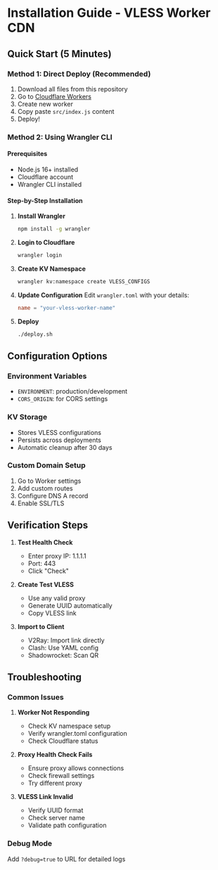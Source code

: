 # Installation Guide - VLESS Worker CDN

## Quick Start (5 Minutes)

### Method 1: Direct Deploy (Recommended)
1. Download all files from this repository
2. Go to [Cloudflare Workers](https://workers.cloudflare.com)
3. Create new worker
4. Copy paste `src/index.js` content
5. Deploy!

### Method 2: Using Wrangler CLI

#### Prerequisites
- Node.js 16+ installed
- Cloudflare account
- Wrangler CLI installed

#### Step-by-Step Installation

1. **Install Wrangler**
   ```bash
   npm install -g wrangler
   ```

2. **Login to Cloudflare**
   ```bash
   wrangler login
   ```

3. **Create KV Namespace**
   ```bash
   wrangler kv:namespace create VLESS_CONFIGS
   ```

4. **Update Configuration**
   Edit `wrangler.toml` with your details:
   ```toml
   name = "your-vless-worker-name"
   ```

5. **Deploy**
   ```bash
   ./deploy.sh
   ```

## Configuration Options

### Environment Variables
- `ENVIRONMENT`: production/development
- `CORS_ORIGIN`: for CORS settings

### KV Storage
- Stores VLESS configurations
- Persists across deployments
- Automatic cleanup after 30 days

### Custom Domain Setup
1. Go to Worker settings
2. Add custom routes
3. Configure DNS A record
4. Enable SSL/TLS

## Verification Steps

1. **Test Health Check**
   - Enter proxy IP: 1.1.1.1
   - Port: 443
   - Click "Check"

2. **Create Test VLESS**
   - Use any valid proxy
   - Generate UUID automatically
   - Copy VLESS link

3. **Import to Client**
   - V2Ray: Import link directly
   - Clash: Use YAML config
   - Shadowrocket: Scan QR

## Troubleshooting

### Common Issues

1. **Worker Not Responding**
   - Check KV namespace setup
   - Verify wrangler.toml configuration
   - Check Cloudflare status

2. **Proxy Health Check Fails**
   - Ensure proxy allows connections
   - Check firewall settings
   - Try different proxy

3. **VLESS Link Invalid**
   - Verify UUID format
   - Check server name
   - Validate path configuration

### Debug Mode
Add `?debug=true` to URL for detailed logs